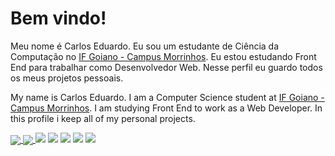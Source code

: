 # Bem vindo!

Meu nome é Carlos Eduardo. Eu sou um estudante de Ciência da Computação no [IF Goiano - Campus Morrinhos](https://www.ifgoiano.edu.br/home/index.php/morrinhos). Eu estou estudando Front End para trabalhar como Desenvolvedor Web. Nesse perfil eu guardo todos os meus projetos pessoais. 

My name is Carlos Eduardo. I am a Computer Science student at [IF Goiano - Campus Morrinhos](https://www.ifgoiano.edu.br/home/index.php/morrinhos). I am studying Front End to work as a Web Developer. In this profile i keep all of my personal projects.

<a href="https://github.com/CarlosERM/github-readme-stats">
  <img align="center" src="https://github-readme-stats.vercel.app/api?username=CarlosERM&show_icons=true&theme=tokyonight" />
</a>
<a href="https://github.com/CarlosERM/github-readme-stats">
  <img align="center" src="https://github-readme-stats.vercel.app/api/top-langs/?username=CarlosERM&layout=compact" />
</a>
<a href="https://www.instagram.com/carloseduardormiranda/"><img src="https://img.shields.io/badge/Instagram-E4405F?style=for-the-badge&logo=instagram&logoColor=white"></a> <a href="https://www.linkedin.com/in/carlos-eduardo-rocha-miranda-a11603211/"><img src="https://img.shields.io/badge/LinkedIn-0077B5?style=for-the-badge&logo=linkedin&logoColor=white"></a> <a href="https://www.facebook.com/carloseduardo.rochamiranda.9/"><img src="https://img.shields.io/badge/Facebook-1877F2?style=for-the-badge&logo=facebook&logoColor=white"></a> <a href="https://www.youtube.com/channel/UComveDCOR4f0AhG80rzxuTg"><img src="https://img.shields.io/badge/YouTube-FF0000?style=for-the-badge&logo=youtube&logoColor=white"></a> <a href="mailto:carloseduardo.miranda2@gmail.com"><img src="https://img.shields.io/badge/Gmail-D14836?style=for-the-badge&logo=gmail&logoColor=white"></a>
